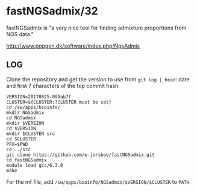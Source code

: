 fastNGSadmix/32
===========

fastNGSadmix is "a very nice tool for finding admixture proportions from NGS data."

<http://www.popgen.dk/software/index.php/NgsAdmix>


LOG
---

Clone the repository and get the version to use from `git log | head`:  date
and first 7 characters of the top commit hash.

    VERSION=20170825-099ab7f
    CLUSTER=${CLUSTER:?CLUSTER must be set}
    cd /sw/apps/bioinfo/
    mkdir NGSadmix
    cd NGSadmix
    mkdir $VERSION
    cd $VERSION
    mkdir $CLUSTER src
    cd $CLUSTER
    PFX=$PWD
    cd ../src
    git clone https://github.com/e-jorsboe/fastNGSadmix.git
    cd fastNGSadmix
    module load gcc/6.3.0
    make

For the mf file, add `/sw/apps/bioinfo/NGSadmix/$VERSION/$CLUSTER` to `PATH`.

